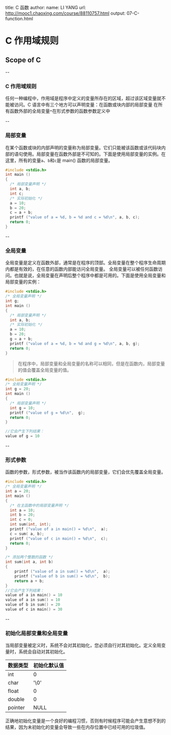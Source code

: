 title: C 函数
author:
  name: LI YANG
  url: http://mooc1.chaoxing.com/course/88110757.html
output: 07-C-function.html

# C 作用域规则
## Scope of C





--

### C 作用域规则

任何一种编程中，作用域是程序中定义的变量所存在的区域，超过该区域变量就不能被访问。C 语言中有三个地方可以声明变量：在函数或块内部的局部变量 在所有函数外部的全局变量` * `在形式参数的函数参数定义中

--

### 局部变量

在某个函数或块的内部声明的变量称为局部变量。它们只能被该函数或该代码块内部的语句使用。局部变量在函数外部是不可知的。下面是使用局部变量的实例。在这里，所有的变量` a `、` b `和` c `是 main() 函数的局部变量。
```c
#include <stdio.h>
int main ()
{
  /* 局部变量声明 */
  int a, b;
  int c;
  /* 实际初始化 */
  a = 10;
  b = 20;
  c = a + b;
  printf ("value of a = %d, b = %d and c = %d\n", a, b, c);
  return 0;
}
```


--

### 全局变量

全局变量是定义在函数外部，通常是在程序的顶部。全局变量在整个程序生命周期内都是有效的，在任意的函数内部能访问全局变量。
全局变量可以被任何函数访问。也就是说，全局变量在声明后整个程序中都是可用的。下面是使用全局变量和局部变量的实例：
```c
#include <stdio.h>
/* 全局变量声明 */
int g;
int main ()
{
  /* 局部变量声明 */
  int a, b;
  /* 实际初始化 */
  a = 10;
  b = 20;
  g = a + b;
  printf ("value of a = %d, b = %d and g = %d\n", a, b, g);
  return 0;
}
```

> 在程序中，局部变量和全局变量的名称可以相同，但是在函数内，局部变量的值会覆盖全局变量的值。

```c
#include <stdio.h>
/* 全局变量声明 */
int g = 20;
int main ()
{
  /* 局部变量声明 */
  int g = 10;
  printf ("value of g = %d\n",  g);
  return 0;
}

//它会产生下列结果：
value of g = 10
```

--

### 形式参数

函数的参数，形式参数，被当作该函数内的局部变量，它们会优先覆盖全局变量。
```c
#include <stdio.h>
/* 全局变量声明 */
int a = 20;
int main ()
{
  /* 在主函数中的局部变量声明 */
  int a = 10;
  int b = 20;
  int c = 0;
  int sum(int, int);
  printf ("value of a in main() = %d\n",  a);
  c = sum( a, b);
  printf ("value of c in main() = %d\n",  c);
  return 0;
}

/* 添加两个整数的函数 */
int sum(int a, int b)
{
    printf ("value of a in sum() = %d\n",  a);
    printf ("value of b in sum() = %d\n",  b);
    return a + b;
}
//它会产生下列结果：
value of a in main() = 10
value of a in sum() = 10
value of b in sum() = 20
value of c in main() = 30
```

--

### 初始化局部变量和全局变量

当局部变量被定义时，系统不会对其初始化，您必须自行对其初始化。定义全局变量时，系统会自动对其初始化。

| 数据类型 | 初始化默认值 |
|----------|--------------|
| int      | 0            |
| char     | '\0'         |
| float    | 0            |
| double   | 0            |
| pointer  | NULL         |

正确地初始化变量是一个良好的编程习惯，否则有时候程序可能会产生意想不到的结果，因为未初始化的变量会导致一些在内存位置中已经可用的垃圾值。